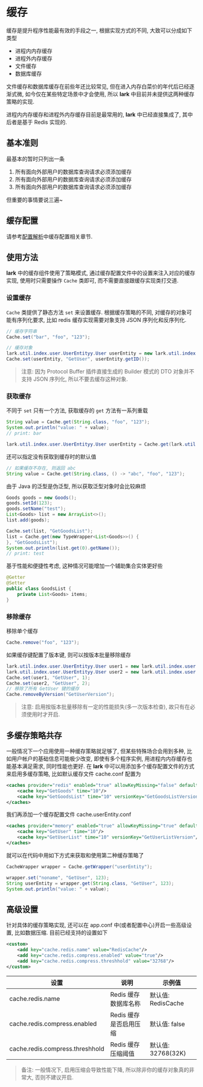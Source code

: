 # 缓存

缓存是提升程序性能最有效的手段之一, 根据实现方式的不同, 大致可以分成如下类型

* 进程内内存缓存
* 进程外内存缓存
* 文件缓存
* 数据库缓存

文件缓存和数据库缓存在前些年还比较常见, 但在进入内存白菜价的年代后已经逐渐式微, 如今仅在某些特定场景中才会使用, 所以 **lark** 中目前并未提供这两种缓存策略的实现.

进程内内存缓存和进程外内存缓存目前是最常用的, **lark** 中已经直接集成了, 其中后者是基于 Redis 实现的.

## 基本准则

最基本的暂时只列出一条

1. 所有面向外部用户的数据库查询请求必须添加缓存
1. 所有面向外部用户的数据库查询请求必须添加缓存
1. 所有面向外部用户的数据库查询请求必须添加缓存

但重要的事情要说三遍~

## 缓存配置

请参考[配置解析](config.md#h.2.3)中缓存配置相关章节.

## 使用方法

**lark** 中的缓存组件使用了策略模式, 通过缓存配置文件中的设置来注入对应的缓存实现, 使用时只需要操作 `Cache` 类即可, 而不需要直接跟缓存实现类打交道.

### 设置缓存

`Cache` 类提供了静态方法 `set` 来设置缓存. 根据缓存策略的不同, 对缓存的对象可能有序列化要求, 比如 redis 缓存实现需要对象支持 JSON 序列化和反序列化.

```java
// 缓存字符串
Cache.set("bar", "foo", "123");

// 缓存对象
lark.util.index.user.UserEntityy.User userEntity = new lark.util.index.user.UserEntityy.User(1);
Cache.set(userEntity, "GetUser", userEntity.getID());
```

> 注意: 因为 Protocol Buffer 插件直接生成的 Builder 模式的 DTO 对象并不支持 JSON 序列化, 所以不要去缓存这种对象.

### 获取缓存

不同于 `set` 只有一个方法, 获取缓存的 `get` 方法有一系列重载

```java
String value = Cache.get(String.class, "foo", "123");
System.out.println("value: " + value);
// print: bar

lark.util.index.user.UserEntityy.User userEntity = Cache.get(lark.util.index.user.UserEntityy.User.class, "GetUser", 1);
```

还可以指定没有获取到缓存时的默认值

```java
// 如果缓存不存在, 则返回 abc
String value = Cache.get(String.class, () -> "abc", "foo", "123");
```

由于 Java 的泛型是伪泛型, 所以获取泛型对象时会比较麻烦

```java
Goods goods = new Goods();
goods.setId(123);
goods.setName("test");
List<Goods> list = new ArrayList<>();
list.add(goods);

Cache.set(list, "GetGoodsList");
list = Cache.get(new TypeWrapper<List<Goods>>() {
}, "GetGoodsList");
System.out.println(list.get(0).getName());
// print: test
```

基于性能和便捷性考虑, 这种情况可能增加一个辅助集合实体更好些

```java
@Getter
@Setter
public class GoodsList {
    private List<Goods> items;
}
```

### 移除缓存

移除单个缓存

```java
Cache.remove("foo", "123");
```

如果缓存键配置了版本键, 则可以按版本批量移除缓存

```java
lark.util.index.user.UserEntityy.User user1 = new lark.util.index.user.UserEntityy.User(1);
lark.util.index.user.UserEntityy.User user2 = new lark.util.index.user.UserEntityy.User(2);
Cache.set(user1, "GetUser", 1);
Cache.set(user2, "GetUser", 2);
// 移除了所有 GetUser 键的缓存
Cache.removeByVersion("GetUserVersion");
```

> 注意: 启用按版本批量移除有一定的性能损失(多一次版本检查), 故只有在必须使用时才开启.

## 多缓存策略共存

一般情况下一个应用使用一种缓存策略就足够了, 但某些特殊场合会用到多种, 比如用户帐户的基础信息可能极少改变, 即使有多个程序实例, 用进程内内存缓存也能基本满足需求, 同时性能也更好. 在 **lark** 中可以用添加多个缓存配置文件的方式来启用多缓存策略, 比如默认缓存文件 cache.conf 配置为

```xml
<caches provider="redis" enabled="true" allowKeyMissing="false" defaultTime="30">
    <cache key="GetGoods" time="10"/>
    <cache key="GetGoodsList" time="10" versionKey="GetGoodsListVersion"/>
</caches>
```

我们再添加一个缓存配置文件 cache.userEntity.conf

```xml
<caches provider="memory" enabled="true" allowKeyMissing="true" defaultTime="30">
    <cache key="GetUser" time="10"/>
    <cache key="GetUserList" time="10" versionKey="GetUserListVersion"/>
</caches>
```

就可以在代码中用如下方式来获取和使用第二种缓存策略了

```java
CacheWrapper wrapper = Cache.getWrapper("userEntity");

wrapper.set("noname", "GetUser", 123);
String userEntity = wrapper.get(String.class, "GetUser", 123);
System.out.println("value: " + value);
```

## 高级设置

针对具体的缓存策略实现, 还可以在 app.conf 中(或者配置中心)开启一些高级设置, 比如数据压缩. 目前已经支持的设置如下

```xml
<custom>
    <add key="cache.redis.name" value="RedisCache"/>
    <add key="cache.redis.compress.enabled" value="true"/>
    <add key="cache.redis.compress.threshhold" value="32768"/>
</custom>
```

设置         | 说明           | 示例值
------------ | ------------- | ------------
cache.redis.name | Redis 缓存数据库名称 | 默认值: RedisCache
cache.redis.compress.enabled | Redis 缓存是否启用压缩 | 默认值: false
cache.redis.compress.threshhold | Redis 缓存压缩阈值 | 默认值: 32768(32K)


> 备注: 一般情况下, 启用压缩会导致性能下降, 所以除非你的缓存对象真的非常大, 否则不建议开启.